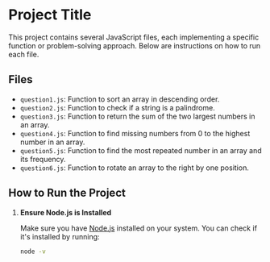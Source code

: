 # Project Title

This project contains several JavaScript files, each implementing a specific function or problem-solving approach. Below are instructions on how to run each file.

## Files

- `question1.js`: Function to sort an array in descending order.
- `question2.js`: Function to check if a string is a palindrome.
- `question3.js`: Function to return the sum of the two largest numbers in an array.
- `question4.js`: Function to find missing numbers from 0 to the highest number in an array.
- `question5.js`: Function to find the most repeated number in an array and its frequency.
- `question6.js`: Function to rotate an array to the right by one position.

## How to Run the Project

1. **Ensure Node.js is Installed**

   Make sure you have [Node.js](https://nodejs.org/) installed on your system. You can check if it's installed by running:

   ```sh
   node -v
